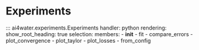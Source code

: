 # Experiments
::: ai4water.experiments.Experiments
    handler: python
    rendering:
        show_root_heading: true
    selection:
        members:
            - __init__
            - fit
            - compare_errors
            - plot_convergence
            - plot_taylor
            - plot_losses
            - from_config